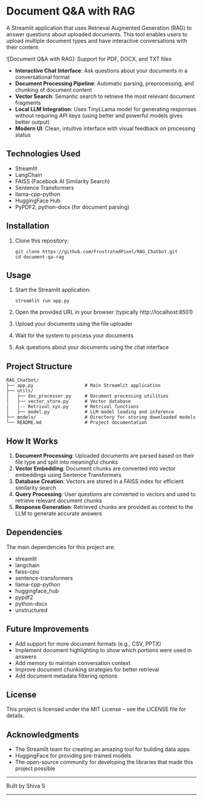 # Document Q&A with RAG

A Streamlit application that uses Retrieval Augmented Generation (RAG) to answer questions about uploaded documents. This tool enables users to upload multiple document types and have interactive conversations with their content.

![Document Q&A with RAG]: Support for PDF, DOCX, and TXT files
- **Interactive Chat Interface**: Ask questions about your documents in a conversational format
- **Document Processing Pipeline**: Automatic parsing, preprocessing, and chunking of document content
- **Vector Search**: Semantic search to retrieve the most relevant document fragments
- **Local LLM Integration**: Uses TinyLLama model for generating responses without requiring API keys (using better and powerful models gives better output)
- **Modern UI**: Clean, intuitive interface with visual feedback on processing status

## Technologies Used

- Streamlit
- LangChain
- FAISS (Facebook AI Similarity Search)
- Sentence Transformers
- llama-cpp-python
- HuggingFace Hub
- PyPDF2, python-docx (for document parsing)

## Installation

1. Clone this repository:
   ```
   git clone https://github.com/FrustratedPixel/RAG_Chatbot.git
   cd document-qa-rag
   ```

## Usage

1. Start the Streamlit application:
   ```
   streamlit run app.py
   ```

2. Open the provided URL in your browser (typically http://localhost:8501)

3. Upload your documents using the file uploader

4. Wait for the system to process your documents

5. Ask questions about your documents using the chat interface

## Project Structure

```
RAG_Chatbot/
├── app.py                   # Main Streamlit application
├── utils/
│   ├── doc_processor.py     # Document processing utilities
│   ├── vector_store.py      # Vector database
|   |-- Retrival_sys.py      # Retrival functions
│   ├── model.py             # LLM model loading and inference
├── models/                  # Directory for storing downloaded models
└── README.md                # Project documentation
```

## How It Works

1. **Document Processing**: Uploaded documents are parsed based on their file type and split into meaningful chunks
2. **Vector Embedding**: Document chunks are converted into vector embeddings using Sentence Transformers
3. **Database Creation**: Vectors are stored in a FAISS index for efficient similarity search
4. **Query Processing**: User questions are converted to vectors and used to retrieve relevant document chunks
5. **Response Generation**: Retrieved chunks are provided as context to the LLM to generate accurate answers

## Dependencies

The main dependencies for this project are:
- streamlit
- langchain
- faiss-cpu
- sentence-transformers
- llama-cpp-python
- huggingface_hub
- pypdf2
- python-docx
- unstructured

## Future Improvements

- Add support for more document formats (e.g., CSV, PPTX)
- Implement document highlighting to show which portions were used in answers
- Add memory to maintain conversation context
- Improve document chunking strategies for better retrieval
- Add document metadata filtering options

## License

This project is licensed under the MIT License - see the LICENSE file for details.

## Acknowledgments

- The Streamlit team for creating an amazing tool for building data apps
- HuggingFace for providing pre-trained models
- The open-source community for developing the libraries that made this project possible

---

Built by Shiva S

---
